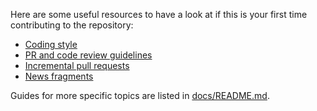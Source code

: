 <!--
This files is automatically linked to by GitHub – be careful if moving or renaming it. 

See https://help.github.com/en/articles/setting-guidelines-for-repository-contributors 
for more details. 
-->

Here are some useful resources to have a look at if this is your first time contributing to the repository:

* [Coding style](./Coding&#32;style.md)
* [PR and code review guidelines](./Code&#32;review&#32;guidelines.md)
* [Incremental pull requests](./Incremental&#32;Pull&#32;Requests.md)
* [News fragments](../changelog/README.md)

Guides for more specific topics are listed in [docs/README.md](./README.md). 
